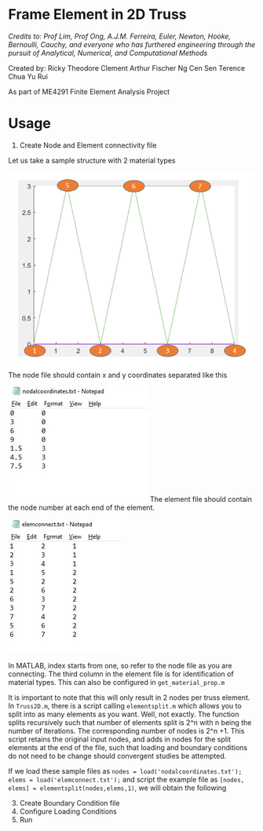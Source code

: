 # Frame Element in 2D Truss

*Credits to: Prof Lim, Prof Ong, A.J.M. Ferreira, Euler, Newton, Hooke, Bernoulli, Cauchy, and everyone who has furthered engineering through the pursuit of Analytical, Numerical, and Computational Methods*

Created by:
Ricky Theodore
Clement Arthur Fischer
Ng Cen Sen Terence
Chua Yu Rui

As part of ME4291 Finite Element Analysis Project

# Usage
1. Create Node and Element connectivity file

  Let us take a sample structure with 2 material types
  
  ![Sample Structure](/images/nodeno.png)
  The node file should contain x and y coordinates separated like this
  
  ![Sample Node file](/images/nodalcoordinates.JPG)
  The element file should contain the node number at each end of the element.
  
  ![Sample Element file](/images/elemcon.JPG)
  
  
  In MATLAB, index starts from one, so refer to the node file as you are connecting. The third column in the element file is for identification of material types. This can also be configured in `get_material_prop.m`
  
  
  It is important to note that this will only result in 2 nodes per truss element. In `Truss2D.m`, there is a script calling `elementsplit.m` which allows you to split into as many elements as you want. Well, not exactly. The function splits recursively such that number of elements split is 2^n with n being the number of iterations. The corresponding number of nodes is 2^n +1. This script retains the original input nodes, and adds in nodes for the split elements at the end of the file, such that loading and boundary conditions do not need to be change should convergent studies be attempted. 
  
  If we load these sample files as `nodes = load('nodalcoordinates.txt'); elems = load('elemconnect.txt');` and script the example file as `[nodes, elems] = elementsplit(nodes,elems,1)`, we will obtain the following
  
  
3. Create Boundary Condition file
4. Configure Loading Conditions
5. Run
